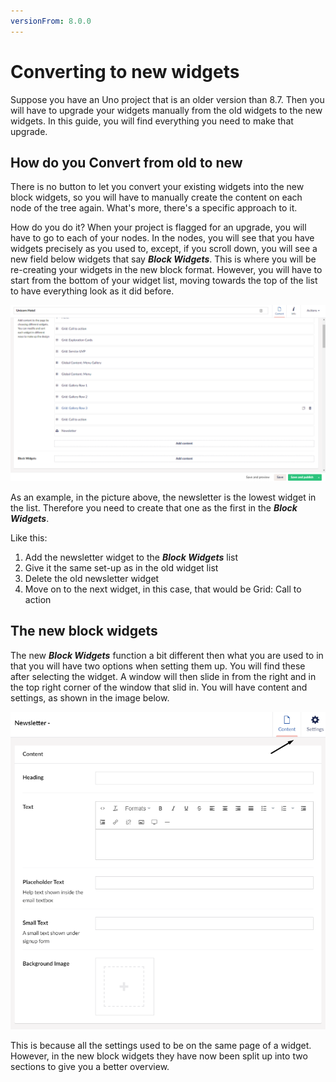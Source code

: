 ```yaml
---
versionFrom: 8.0.0
---
```


# Converting to new widgets

Suppose you have an Uno project that is an older version than 8.7. Then you will have to upgrade your widgets manually from the old widgets to the new widgets.
In this guide, you will find everything you need to make that upgrade.

## How do you Convert from old to new

There is no button to let you convert your existing widgets into the new block widgets, so you will have to manually create the content on each node of the tree again. What's more, there's a specific approach to it.

How do you do it? When your project is flagged for an upgrade, you will have to go to each of your nodes. In the nodes, you will see that you have widgets precisely as you used to, except, if you scroll down, you will see a new field below widgets that say ***Block Widgets***. This is where you will be re-creating your widgets in the new block format. However, you will have to start from the bottom of your widget list, moving towards the top of the list to have everything look as it did before.

![How it looks in the backoffice](images/Nested-to-Block.png)

As an example, in the picture above, the newsletter is the lowest widget in the list. Therefore you need to create that one as the first in the ***Block Widgets***.

Like this:

1. Add the newsletter widget to the ***Block Widgets*** list
2. Give it the same set-up as in the old widget list
3. Delete the old newsletter widget 
4. Move on to the next widget, in this case, that would be Grid: Call to action

## The new block widgets

The new ***Block Widgets*** function a bit different then what you are used to in that you will have two options when setting them up. You will find these after selecting the widget. A window will then slide in from the right and in the top right corner of the window that slid in. You will have content and settings, as shown in the image below.

![settings image](images/Block-widgets.png)

This is because all the settings used to be on the same page of a widget. However, in the new block widgets they have now been split up into two sections to give you a better overview.